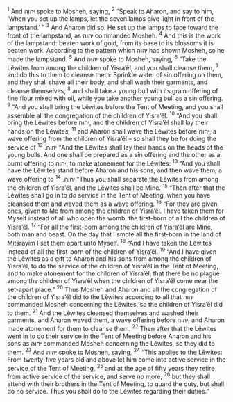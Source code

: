 <sup>1</sup> And יהוה spoke to Mosheh, saying,
<sup>2</sup> “Speak to Aharon, and say to him, ‘When you set up the lamps, let the seven lamps give light in front of the lampstand.’ ”
<sup>3</sup> And Aharon did so. He set up the lamps to face toward the front of the lampstand, as יהוה commanded Mosheh.
<sup>4</sup> And this is the work of the lampstand: beaten work of gold, from its base to its blossoms it is beaten work. According to the pattern which יהוה had shown Mosheh, so he made the lampstand.
<sup>5</sup> And יהוה spoke to Mosheh, saying,
<sup>6</sup> “Take the Lĕwites from among the children of Yisra’ĕl, and you shall cleanse them,
<sup>7</sup> and do this to them to cleanse them: Sprinkle water of sin offering on them, and they shall shave all their body, and shall wash their garments, and cleanse themselves,
<sup>8</sup> and shall take a young bull with its grain offering of fine flour mixed with oil, while you take another young bull as a sin offering.
<sup>9</sup> “And you shall bring the Lĕwites before the Tent of Meeting, and you shall assemble all the congregation of the children of Yisra’ĕl.
<sup>10</sup> “And you shall bring the Lĕwites before יהוה, and the children of Yisra’ĕl shall lay their hands on the Lĕwites,
<sup>11</sup> and Aharon shall wave the Lĕwites before יהוה, a wave offering from the children of Yisra’ĕl – so shall they be for doing the service of יהוה.
<sup>12</sup> “And the Lĕwites shall lay their hands on the heads of the young bulls. And one shall be prepared as a sin offering and the other as a burnt offering to יהוה, to make atonement for the Lĕwites.
<sup>13</sup> “And you shall have the Lĕwites stand before Aharon and his sons, and then wave them, a wave offering to יהוה.
<sup>14</sup> “Thus you shall separate the Lĕwites from among the children of Yisra’ĕl, and the Lĕwites shall be Mine.
<sup>15</sup> “Then after that the Lĕwites shall go in to do service in the Tent of Meeting, when you have cleansed them and waved them as a wave offering.
<sup>16</sup> “For they are given ones, given to Me from among the children of Yisra’ĕl. I have taken them for Myself instead of all who open the womb, the first-born of all the children of Yisra’ĕl.
<sup>17</sup> “For all the first-born among the children of Yisra’ĕl are Mine, both man and beast. On the day that I smote all the first-born in the land of Mitsrayim I set them apart unto Myself.
<sup>18</sup> “And I have taken the Lĕwites instead of all the first-born of the children of Yisra’ĕl.
<sup>19</sup> “And I have given the Lĕwites as a gift to Aharon and his sons from among the children of Yisra’ĕl, to do the service of the children of Yisra’ĕl in the Tent of Meeting, and to make atonement for the children of Yisra’ĕl, that there be no plague among the children of Yisra’ĕl when the children of Yisra’ĕl come near the set-apart place.”
<sup>20</sup> Thus Mosheh and Aharon and all the congregation of the children of Yisra’ĕl did to the Lĕwites according to all that יהוה commanded Mosheh concerning the Lĕwites, so the children of Yisra’ĕl did to them.
<sup>21</sup> And the Lĕwites cleansed themselves and washed their garments, and Aharon waved them, a wave offering before יהוה, and Aharon made atonement for them to cleanse them.
<sup>22</sup> Then after that the Lĕwites went in to do their service in the Tent of Meeting before Aharon and his sons as יהוה commanded Mosheh concerning the Lĕwites, so they did to them.
<sup>23</sup> And יהוה spoke to Mosheh, saying,
<sup>24</sup> “This applies to the Lĕwites: From twenty-five years old and above let him come into active service in the service of the Tent of Meeting,
<sup>25</sup> and at the age of fifty years they retire from active service of the service, and serve no more,
<sup>26</sup> but they shall attend with their brothers in the Tent of Meeting, to guard the duty, but shall do no service. Thus you shall do to the Lĕwites regarding their duties.”
